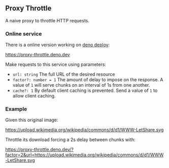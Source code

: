 ## Proxy Throttle

A naive proxy to throttle HTTP requests.

### Online service

There is a online version working on [deno deploy](https://deno.com/deploy):

https://proxy-throttle.deno.dev

Make requests to this service using parameters:
  * `url: string` The full URL of the desired resource
  * `factor?: number = 1` The amount of delay to impose on the response.
    A value of `1` will serve chunks on an interval of 1s from one another.
  * `cache?: 1` By default client caching is prevented. Send a value of `1`
    to allow client caching. 

### Example

Given this original image:

https://upload.wikimedia.org/wikipedia/commons/d/d1/WWW-LetShare.svg

Throttle its download forcing a 2s delay between chunks with:

https://proxy-throttle.deno.dev/?factor=2&url=https://upload.wikimedia.org/wikipedia/commons/d/d1/WWW-LetShare.svg

